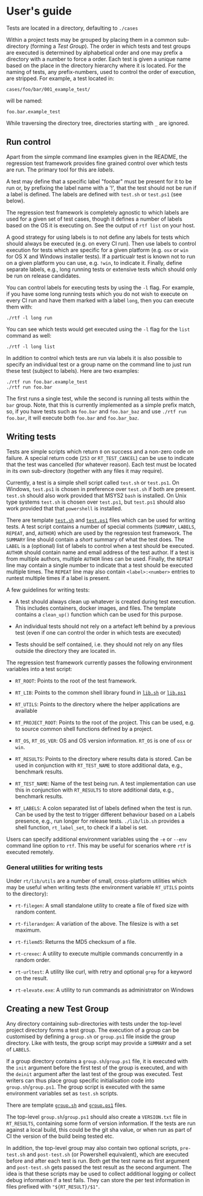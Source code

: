 # User's guide

Tests are located in a directory, defaulting to `./cases`

Within a project tests may be grouped by placing them in a
common sub-directory (forming a _Test Group_).  The order in which
tests and test groups are executed is determined by alphabetical order
and one may prefix a directory with a number to force a order. Each
test is given a unique name based on the place in the directory
hierarchy where it is located.  For the naming of tests, any
prefix-numbers, used to control the order of execution, are
stripped. For example, a test located in:

```
cases/foo/bar/001_example_test/
```

will be named:

```
foo.bar.example_test
```

While traversing the directory tree, directories starting with `_` are
ignored.

## Run control

Apart from the simple command line examples given in the README,
the regression test framework provides fine grained control over which 
tests are run.  The primary tool for this are _labels_.

A test may define that a specific label "foobar" must be present for
it to be run or, by prefixing the label name with a '!', that the test
should not be run if a label is defined. The labels are defined with
`test.sh` or `test.ps1` (see below).

The regression test framework is completely agnostic to which labels
are used for a given set of test cases, though it defines a number of
labels based on the OS it is executing on. See the output of `rtf
list` on your host.

A good strategy for using labels is to not define any labels for tests
which should always be executed (e.g. on every CI run).  Then use
labels to control execution for tests which are specific for a given
platform (e.g. `osx` or `win` for OS X and Windows installer tests).
If a particualr test is known not to run on a given platform you can
use, e.g. `!win`, to indicate it.  Finally, define separate labels,
e.g., long running tests or extensive tests which should only be run
on release candidates.

You can control labels for executing tests by using the `-l` flag.
For example, if you have some long running tests which you do not wish
to execute on every CI run and have them marked with a label `long`,
then you can execute them with:

```
./rtf -l long run
```

You can see which tests would get executed using the `-l` flag for the
`list` command as well:

```
./rtf -l long list
```

In addition to control which tests are run via labels it is also
possible to specify an individual test or a group name on the command
line to just run these test (subject to labels).  Here are two
examples:

```
./rtf run foo.bar.example_test
./rtf run foo.bar
```

The first runs a single test, while the second is running all tests
within the `bar` group. Note, that this is currently implemented as
a simple prefix match, so, if you have tests such as `foo.bar` and
`foo.bar_baz` and use `./rtf run foo.bar`, it will execute both
`foo.bar` and `foo.bar_baz`.


## Writing tests

Tests are simple scripts which return `0` on success and a non-zero
code on failure.  A special return code (`253` or `RT_TEST_CANCEL`)
can be use to indicate that the test was cancelled (for whatever
reason).  Each test must be located in its own sub-directory (together
with any files it may require).

Currently, a test is a simple shell script called `test.sh` or
`test.ps1`. On Windows, `test.ps1` is chosen in preference over
`test.sh` if both are present. `test.sh` should also work provided
that MSYS2 `bash` is installed. On Unix type systems `test.sh` is
chosen over `test.ps1`, but `test.ps1` should also work provided that
that `powershell` is installed.

There are template [`test.sh`](../etc/templates/test.sh) and
[`test.ps1`](../etc/templates/test.ps1) files which can be used for
writing tests. A test script contains a number of special comments
(`SUMMARY`, `LABELS`, `REPEAT`, and, `AUTHOR`) which are used by the
regression test framework. The `SUMMARY` line should contain a *short*
summary of what the test does. The `LABEL` is a (optional) list of
labels to control when a test should be executed.  `AUTHOR` should
contain name and email address of the test author.  If a test is from
multiple authors, multiple `AUTHOR` lines can be used.  Finally, the
`REPEAT` line may contain a single number to indicate that a test
should be executed multiple times.  The `REPEAT` line may also contain
`<label>:<number>` entries to runtest multiple times if a label is
present.

A few guidelines for writing tests:

- A test should always clean up whatever is created during test
  execution. This includes containers, docker images, and files. The
  template contains a `clean_up()` function which can be used for this
  purpose.

- An individual tests should not rely on a artefact left behind by a
  previous test (even if one can control the order in which tests are
  executed)

- Tests should be self contained, i.e. they should not rely on any
  files outside the directory they are located in.

The regression test framework currently passes the following
environment variables into a test script:

- `RT_ROOT`: Points to the root of the test framework.

- `RT_LIB`: Points to the common shell library found in
  [`lib.sh`](../lib/lib.sh) or [`lib.ps1`](../lib/lib.ps1)

- `RT_UTILS`: Points to the directory where the helper applications
  are available

- `RT_PROJECT_ROOT`: Points to the root of the project. This can be
  used, e.g. to source common shell functions defined by a project.

- `RT_OS`, `RT_OS_VER`: OS and OS version information. `RT_OS` is one
  of `osx` or `win`.

- `RT_RESULTS`: Points to the directory where results data is stored.
  Can be used in conjunction with `RT_TEST_NAME` to store additional
  data, e.g., benchmark results.

- `RT_TEST_NAME`: Name of the test being run. A test implementation
  can use this in conjunction with `RT_RESULTS` to store additional
  data, e.g., benchmark results.

- `RT_LABELS`: A colon separated list of labels defined when the test
  is run. Can be used by the test to trigger different behaviour based
  on a Labels presence, e.g., run longer for release
  tests. `./lib/lib.sh` provides a shell function, `rt_label_set`, to
  check if a label is set.

Users can specify additional environment variables using the `-e` or
`--env` command line option to `rtf`.  This may be useful for
scenarios where `rtf` is executed remotely.


### General utilities for writing tests

Under `rt/lib/utils` are a number of small, cross-platform utilities
which may be useful when writing tests (the environment variable 
`RT_UTILS` points to the directory):

- `rt-filegen`: A small standalone utility to create a file of fixed
  size with random content.

- `rt-filerandgen`: A variation of the above. The filesize is with a
  set maximum.

- `rt-filemd5`: Returns the MD5 checksum of a file.

- `rt-crexec`: A utility to execute multiple commands concurrently in a
  random order.

- `rt-urltest`: A utility like curl, with retry and optional `grep` for a
  keyword on the result.

- `rt-elevate.exe`: A utility to run commands as administrator on Windows


## Creating a new Test Group

Any directory containing sub-directories with tests under the
top-level project directory forms a test group.  The execution of a
group can be customised by defining a `group.sh` or `group.ps1` file
inside the group directory.  Like with tests, the group script may
provide a `SUMMARY` and a set of `LABELS`.

If a group directory contains a `group.sh`/`group.ps1` file, it is
executed with the `init` argument before the first test of the group
is executed, and with the `deinit` argument after the last test of the
group was executed.  Test writers can thus place group specific
initialisation code into `group.sh`/`group.ps1`. The group script is
executed with the same environment variables set as `test.sh` scripts.

There are template [`group.sh`](../etc/templates/group.sh) and
[`group.ps1`](../etc/templates/group.ps1) files.

The top-level `group.sh`/`group.ps1` should also create a
`VERSION.txt` file in `RT_RESULTS`, containing some form of version
information.  If the tests are run against a local build, this could
be the git sha value, or when run as part of CI the version of the
build being tested etc.

In addition, the top-level group may also contain two optional
scripts, `pre-test.sh` and `post-test.sh` (or Powershell equivalent),
which are executed before and after each test is run.  Both get the
test name as first argument and `post-test.sh` gets passed the test
result as the second argument.  The idea is that these scripts may be
used to collect additional logging or collect debug information if a
test fails.  They can store the per test information in files prefixed
with `"${RT_RESULT}/$1"`.
